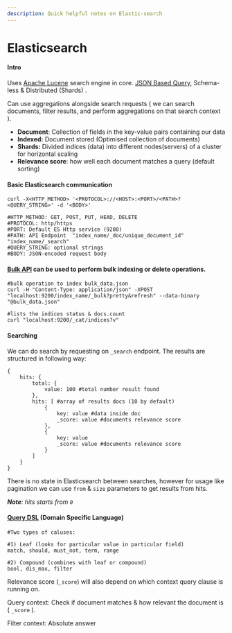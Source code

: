```yaml
---
description: Quick helpful notes on Elastic-search
---
```


# Elasticsearch

#### Intro

Uses [Apache Lucene](https://lucene.apache.org/) search engine in core. [JSON Based Query](https://www.elastic.co/guide/en/elasticsearch/reference/current/query-dsl.html), Schema-less & Distributed \(Shards\) .

Can use aggregations alongside search requests \( we can search documents, filter results, and perform aggregations on that search context \).

* **Document**: Collection of fields in the key-value pairs containing our data
* **Indexed:** Document stored \(Optimised collection of documents\)
* **Shards:** Divided indices \(data\) into different nodes\(servers\) of a cluster for horizontal scaling 
* **Relevance score**: how well each document matches a query \(default sorting\)

#### Basic **Elasticsearch** communication

```text
curl -X<HTTP_METHOD> '<PROTOCOL>://<HOST>:<PORT>/<PATH>?<QUERY_STRING>' -d '<BODY>'

#HTTP_METHOD: GET, POST, PUT, HEAD, DELETE
#PROTOCOL: http/https
#PORT: Default ES Http service (9200)
#PATH: API Endpoint  "index_name/_doc/unique_document_id" "index_name/_search"
#QUERY_STRING: optional strings 
#BODY: JSON-encoded request body
```

#### [Bulk API](https://www.elastic.co/guide/en/elasticsearch/reference/7.6/docs-bulk.html) can be used to perform bulk indexing or delete operations.

```text
#bulk operation to index bulk_data.json 
curl -H "Content-Type: application/json" -XPOST "localhost:9200/index_name/_bulk?pretty&refresh" --data-binary "@bulk_data.json"

#lists the indices status & docs.count 
curl "localhost:9200/_cat/indices?v"
```

#### Searching 

We can do search by requesting on `_search` endpoint. The results are structured in following way:

```text
{
    hits: {
        total: {
            value: 100 #total number result found
        },
        hits: [ #array of results docs (10 by default)
            { 
                key: value #data inside doc
                _score: value #documents relevance score
            },
            {
                key: value
                _score: value #documents relevance score
            }
        ]
    }
}
```

There is no state in Elasticsearch between searches, however for usage like pagination we can use `from` & `size` parameters to get results from hits. 

_**Note**: hits starts from `0`_ 

#### [Query DSL](https://www.elastic.co/guide/en/elasticsearch/reference/current/query-dsl.html) \(Domain Specific Language\)

```text
#Two types of caluses:

#1) Leaf (looks for particular value in particular field)
match, should, must_not, term, range

#2) Compound (combines with leaf or compound)
bool, dis_max, filter
```

Relevance score \(`_score`\) will also depend on which context query clause is running on.

Query context: Check if document matches & how relevant the document is \( `_score` \).

Filter context: Absolute answer 

